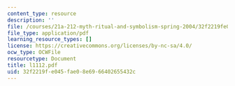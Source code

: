 ```yaml
---
content_type: resource
description: ''
file: /courses/21a-212-myth-ritual-and-symbolism-spring-2004/32f2219fe045fae08e6966402655432c_l1112.pdf
file_type: application/pdf
learning_resource_types: []
license: https://creativecommons.org/licenses/by-nc-sa/4.0/
ocw_type: OCWFile
resourcetype: Document
title: l1112.pdf
uid: 32f2219f-e045-fae0-8e69-66402655432c
---
```

